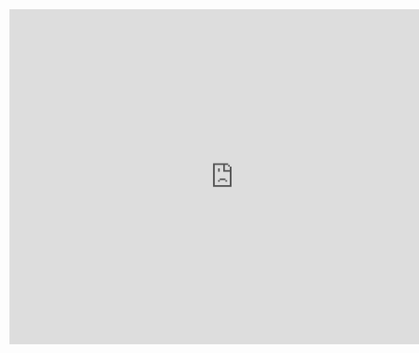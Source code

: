 <html>
  <body>
    <div>
      <iframe frameborder="0" allowFullScreen="true" FullScreen="true" width="800" height="600" src="https://app.powerbi.com/view?r=eyJrIjoiZjI2NWI0NzMtNzc3MC00M2ZjLTkyNmQtOTQzMzhkMDYwZjM2IiwidCI6IjQxMWFjYjNhLWRhNDQtNDNiNC05ZmZkLTU2ZDBkNzNlMWE4ZCIsImMiOjZ9">

</iframe>

</div>

</body>

</html>
